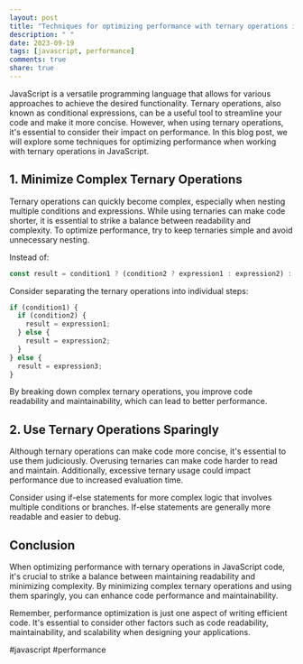 ```yaml
---
layout: post
title: "Techniques for optimizing performance with ternary operations in JavaScript"
description: " "
date: 2023-09-19
tags: [javascript, performance]
comments: true
share: true
---
```


JavaScript is a versatile programming language that allows for various approaches to achieve the desired functionality. Ternary operations, also known as conditional expressions, can be a useful tool to streamline your code and make it more concise. However, when using ternary operations, it's essential to consider their impact on performance. In this blog post, we will explore some techniques for optimizing performance when working with ternary operations in JavaScript.

## 1. Minimize Complex Ternary Operations

Ternary operations can quickly become complex, especially when nesting multiple conditions and expressions. While using ternaries can make code shorter, it is essential to strike a balance between readability and complexity. To optimize performance, try to keep ternaries simple and avoid unnecessary nesting.

Instead of:
```javascript
const result = condition1 ? (condition2 ? expression1 : expression2) : expression3;
```

Consider separating the ternary operations into individual steps:
```javascript
if (condition1) {
  if (condition2) {
    result = expression1;
  } else {
    result = expression2;
  }
} else {
  result = expression3;
}
```

By breaking down complex ternary operations, you improve code readability and maintainability, which can lead to better performance.

## 2. Use Ternary Operations Sparingly

Although ternary operations can make code more concise, it's essential to use them judiciously. Overusing ternaries can make code harder to read and maintain. Additionally, excessive ternary usage could impact performance due to increased evaluation time.

Consider using if-else statements for more complex logic that involves multiple conditions or branches. If-else statements are generally more readable and easier to debug.

## Conclusion

When optimizing performance with ternary operations in JavaScript code, it's crucial to strike a balance between maintaining readability and minimizing complexity. By minimizing complex ternary operations and using them sparingly, you can enhance code performance and maintainability.

Remember, performance optimization is just one aspect of writing efficient code. It's essential to consider other factors such as code readability, maintainability, and scalability when designing your applications.

#javascript #performance